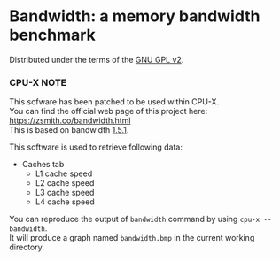 # Bandwidth: a memory bandwidth benchmark

Distributed under the terms of the [GNU GPL v2](https://raw.githubusercontent.com/TheTumultuousUnicornOfDarkness/CPU-X/master/src/bandwidth/COPYING.txt).


### CPU-X NOTE

This sofware has been patched to be used within CPU-X.  
You can find the official web page of this project here: https://zsmith.co/bandwidth.html  
This is based on bandwidth [1.5.1](https://zsmith.co/archives/bandwidth-1.5.1.tar.gz).

This software is used to retrieve following data:
* Caches tab
  * L1 cache speed
  * L2 cache speed
  * L3 cache speed
  * L4 cache speed

You can reproduce the output of `bandwidth` command by using `cpu-x --bandwidth`.  
It will produce a graph named `bandwidth.bmp` in the current working directory.
